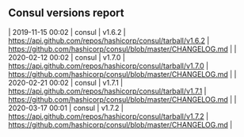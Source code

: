 ## Consul versions report

| 2019-11-15 00:02 | consul | v1.6.2 | https://api.github.com/repos/hashicorp/consul/tarball/v1.6.2 | https://github.com/hashicorp/consul/blob/master/CHANGELOG.md |
| 2020-02-12 00:02 | consul | v1.7.0 | https://api.github.com/repos/hashicorp/consul/tarball/v1.7.0 | https://github.com/hashicorp/consul/blob/master/CHANGELOG.md |
| 2020-02-21 00:02 | consul | v1.7.1 | https://api.github.com/repos/hashicorp/consul/tarball/v1.7.1 | https://github.com/hashicorp/consul/blob/master/CHANGELOG.md |
| 2020-03-17 00:01 | consul | v1.7.2 | https://api.github.com/repos/hashicorp/consul/tarball/v1.7.2 | https://github.com/hashicorp/consul/blob/master/CHANGELOG.md |
